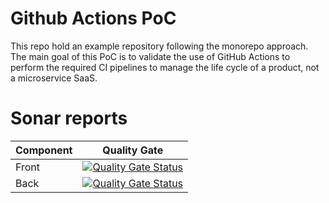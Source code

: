 # Github Actions PoC

This repo hold an example repository following the monorepo approach. The main goal of this PoC is to validate the use 
of GitHub Actions to perform the required CI pipelines to manage the life cycle of a product, not a microservice 
SaaS. 

# Sonar reports

| Component | Quality Gate |
|-----------|--------------|
| Front     | [![Quality Gate Status](https://sonarcloud.io/api/project_badges/measure?project=github-actions-poc-front&metric=alert_status)](https://sonarcloud.io/dashboard?id=github-actions-poc-front) |
| Back      | [![Quality Gate Status](https://sonarcloud.io/api/project_badges/measure?project=github-actions-poc-back&metric=alert_status)](https://sonarcloud.io/dashboard?id=github-actions-poc-back) |

